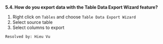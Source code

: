**5.4. How do you export data with the Table Data Export Wizard feature?**

1. Right click on `Tables` and choose `Table Data Export Wizard`
2. Select source table
3. Select columns to export

`Resolved by: Hieu Vu`
